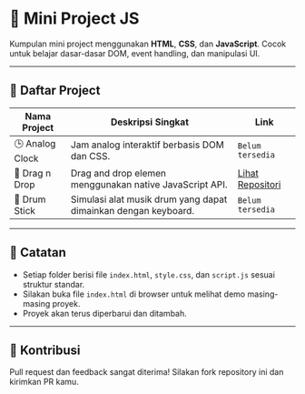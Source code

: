 # 🧠 Mini Project JS

Kumpulan mini project menggunakan **HTML**, **CSS**, dan **JavaScript**. Cocok untuk belajar dasar-dasar DOM, event handling, dan manipulasi UI.

---

## 📁 Daftar Project

| Nama Project | Deskripsi Singkat | Link |
|--------------|-------------------|------|
| 🕒 Analog Clock | Jam analog interaktif berbasis DOM dan CSS. | `Belum tersedia` |
| 🧲 Drag n Drop | Drag and drop elemen menggunakan native JavaScript API. | [Lihat Repositori](https://github.com/fznnfitrah/Drag-n-Drop) |
| 🥁 Drum Stick | Simulasi alat musik drum yang dapat dimainkan dengan keyboard. | `Belum tersedia` |

---

## 📌 Catatan

- Setiap folder berisi file `index.html`, `style.css`, dan `script.js` sesuai struktur standar.
- Silakan buka file `index.html` di browser untuk melihat demo masing-masing proyek.
- Proyek akan terus diperbarui dan ditambah.

---

## 🤝 Kontribusi

Pull request dan feedback sangat diterima! Silakan fork repository ini dan kirimkan PR kamu.
